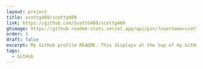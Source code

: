 ```yaml
---
layout: project
title: scottg489/scottg489
link: https://github.com/ScottG489/scottg489
ghimage: https://github-readme-stats.vercel.app/api/pin/?username=scottg489&repo=scottg489&show_owner=true
order: 1
draft: false
excerpt: My GitHub profile README. This displays at the top of my GitHub profile page.
tags:
  - GitHub
---
```

